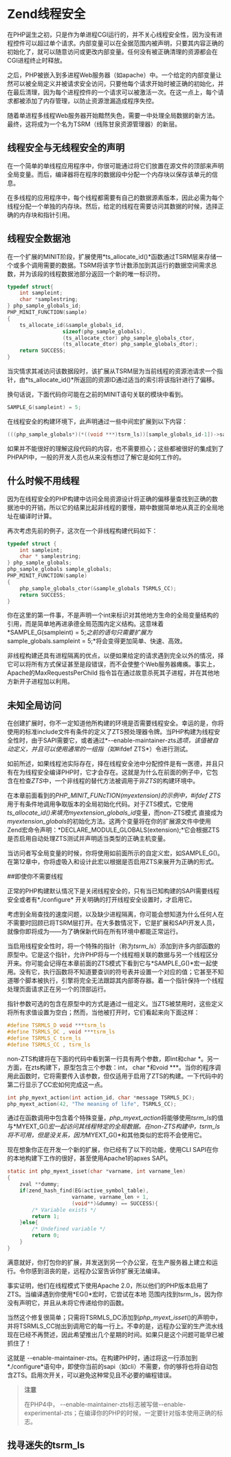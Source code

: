 # Zend线程安全

在PHP诞生之初，只是作为单进程CGI运行的，并不关心线程安全性，因为没有进程控件可以超过单个请求。内部变量可以在全据范围内被声明，只要其内容正确的初始化了，就可以随意访问或更改内部变量。任何没有被正确清理的资源都会在CGI进程终止时释放。

之后，PHP被嵌入到多进程Web服务器（如apache）中。一个给定的内部变量让然可以被全局定义并被请求安全访问，只要他每个请求开始时被正确的初始化，并在最后清理，因为每个进程控件的一个请求可以被激活一次。在这一点上，每个请求都被添加了内存管理，以防止资源泄漏造成程序失控。

随着单进程多线程Web服务器开始黯然失色，需要一中处理全局数据的新方法。最终，这将成为一个名为TSRM（线陈甘泉资源管理器）的新层。

## 线程安全与无线程安全的声明

在一个简单的单线程应用程序中，你很可能通过将它们放置在源文件的顶部来声明全局变量。而后，编译器将在程序的数据段中分配一个内存块以保存该单元的信息。

在多线程的应用程序中，每个线程都需要有自己的数据源素版本，因此必需为每个线程分配一个单独的内存块。然后，给定的线程在需要访问其数据的时候，选择正确的内存块和指针引用。

## 线程安全数据池

在一个扩展的MINIT阶段，扩展使用*ts_allocate_id()*函数通过TSRM层来存储一个或多个调用需要的数据。TSRM将该字节计数添加到其运行的数据空间需求总数，并为该段的线程数据池部分返回一个新的唯一标识符。

```c
typedef struct{
    int sampleint;
  	char *samplestring;
} php_sample_globals_id;
PHP_MINIT_FUNCTION(sample)
{
    ts_allocate_id(&sample_globals_id,
                  sizeof(php_sample_globals),
                  (ts_allocate_ctor) php_sample_globals_ctor,
                  (ts_allocate_dtor) php_sample_globals_dtor);
  	return SUCCESS;
}
```

当灾情求其减访问该数据段时，该扩展从TSRM层为当前线程的资源池请求一个指针，由*ts_allocate_id()*所返回的资源ID通过适当的索引将该指针进行了偏移。

换句话说，下面代码你可能在之前的MINIT语句关联的模块中看到。

```c
SAMPLE_G(sampleint) = 5;
```

在线程安全的构建环境下，此声明通过一些中间宏扩展到以下内容：

```c
(((php_sample_globals*)(*((void ***)tsrm_ls))[sample_globals_id-1])->sampleint = 5;
```

如果并不能很好的理解这段代码的内容，也不需要担心；这些都被很好的集成到了PHPAPI中，一般的开发人员也从来没有想过了解它是如何工作的。

## 什么时候不用线程

因为在线程安全的PHP构建中访问全局资源设计将正确的偏移量查找到正确的数据池中的开销，所以它的结果比起非线程的要慢，期中数据简单地从真正的全局地址在编译时计算。

再次考虑先前的例子，这次在一个非线程构建代码如下：

```c
typedef struct {
    int sampleint;
  	char * samplestring;
} php_sample_globals;
php_sample_globals sample_globals;
PHP_MINIT_FUNCTION(sample)
{
    php_sample_globals_ctor(&sample_globals TSRMLS_CC);
  	return SUCCESS;
}
```

你在这里的第一件事，不是声明一个int来标识对其他地方生命的全局变量结构的引用，而是简单地再进承德全局范围内定义结构。这意味着*SAMPLE_G(sampleint) = 5;*之前的语句只需要扩展为*sample_globals.sampleint = 5;*将会变得更加简单、快速、高效。

非线程构建还具有进程隔离的优点，以便如果给定的请求遇到完全以外的情况，择它可以将所有方式保证甚至是段错误，而不会使整个Web服务器瘫痪。事实上，Apache的MaxRequestsPerChild 指令旨在通过故意杀死其子进程，并在其他地方新开子进程加以利用。

## 未知全局访问

在创建扩展时，你不一定知道他所构建的环境是否需要线程安全。幸运的是，你将使用的标准include文件有条件的定义了ZTS预处理器令牌。当PHP构建为线程安全性时，由于SAPI需要它，或者通过*--enable-maintainer-zts*选项，该值被自动定义，并且可以使用通常的一组指（如*#ifdef ZTS*）令进行测试。

如前所述，如果线程池实际存在，择在线程安全池中分配控件是有一医德，并且只有在为线程安全编译PHP时，它才会存在。这就是为什么在前面的例子中，它包含在检查*ZTS*中，一个非线程的替代方法被调用于非*ZTS*的构建环境中。

在本章前面看到的*PHP_MINIT_FUNcTION(myextension)*的示例中，*#ifdef ZTS*用于有条件地调用争取版本的全局初始化代码。对于ZTS模式，它使用*ts_allocate_id()*来填充*myextension_globals_id*变量，而non-ZTS模式 直接成为*myextension_globals*的初始化方法。这两个变量将在你的扩展源文件中使用Zend宏命令声明：*DECLARE_MODULE_GLOBALS(extension);*它会根据ZTS是否启用自动处理ZTS测试并声明适当类型的正确主机变量。

当访问者写全局变量的时候，你将使用如前面所示的自定义宏，如SAMPLE_G()。在第12章中，你将虚吸入和设计此宏以根据是否启用ZTS来展开为正确的形式。

##即使你不需要线程

正常的PHP构建默认情况下是关闭线程安全的，只有当已知构建的SAPI需要线程安全或者有*./configure* 开关明确的打开线程安全设置时，才启用它。

考虑到全局查找的速度问题，以及缺少进程隔离，你可能会想知道为什么任何人在不需要时回顾已将TSRM层打开。在大多数情况下，它是扩展和SAPI开发人员，就像你即将成为——为了确保新代码在所有环境中都能正常运行。

当启用线程安全性时，将一个特殊的指针（称为*tsrm_ls*）添加到许多内部函数的原型中。它是这个指针，允许PHP将与一个线程相关联的数据与另一个线程区分开来。你可能会记得在本章前面的ZTS模式下看到它与*SAMPLE_G()*宏一起使用。没有它，执行函数将不知道要查训的符号表并设置一个对应的值；它甚至不知道哪个脚本被执行，引擎将完全无法跟踪其内部寄存器。着一个指针保持一个线程处理页面请求正在另一个的顶部运行。

指针参数可选的包含在原型中的方式是通过一组定义。当ZTS被禁用时，这些定义将所有求值设置为空白；然而，当他被打开时，它们看起来向下面这样：

```c
#define TSRMLS_D void ***tsrm_ls
#define TSRMLS_DC , void ***tsrm_ls
#define TSRMLS_C tsrm_ls
#define TSRMLS_CC , tsrm_ls
```

non-ZTS构建将在下面的代码中看到第一行具有两个参数，即int和char *。另一方面，在zts构建下，原型包含三个参数：int， char *和void ***。当你的程序调用此函数时，它将需要传入该参数，但仅适用于启用了ZTS的构建。一下代码中的第二行显示了CC宏如何完成这一点。

```c
int php_myext_action(int action_id, char *message TSRMLS_DC);
php_myext_action(42, "The meaning of life", TSRMLS_CC);
```

通过在函数调用中包含着个特殊变量，*php_myext_action*将能够使用*tsrm_ls*的值与*MYEXT_G()*宏一起访问其线程特定的全局数据。在non-ZTS构建中，*tsrm_ls*将不可用，但是没关系，因为*MYEXT_G()*和其他类似的宏将不会使用它。

现在想象你正在开发一个新的扩展，你已经有了以下的功能，使用CLI SAPI在你的本地构建下工作的很好，甚至使用Apache1的apxes SAPI。

```c
static int php_myext_isset(char *varname, int varname_len)
{
    zval **dummy;
  	if(zend_hash_find(EG(active_symbol_table),
                     varname, varname_len + 1,
                     (void**)&dummy) == SUCCESS){
        /* Variable exists */
      	return 1;
    }else{
        /* Undefined variable */
      	return 0;
    }
}
```

满意就好，你打包你的扩展，并发送到另一个办公室，在生产服务器上建立和运行。令你感到沮丧的是，远程办公室告诉你扩展无法编译。

事实证明，他们在线程模式下使用Apache 2.0，所以他们的PHP版本启用了ZTS。当编译遇到你使用*EG()*宏时，它尝试在本地 范围内找到tsrm_ls，因为你没有声明它，并且从未将它传递给你的函数。

当然这个修复很简单；只需将TSRMLS_DC添加到*php_myext_isset*()的声明中，并将TSRMLS_CC抛出到调用它的每一行上。不幸的是，远程办公室的生产流水线现在已经不再赘述，因此希望推出几个星期的时间。如果只是这个问题可能早已被抓住了！

这就是 --enable-maintainer-zts。在构建PHP时，通过将这一行添加到*./configure*语句中，即使你当前的sapi（如cli）不需要，你的够将也将自动包含ZTS。启用次开关，可以避免这种常见且不必要的编程错误。

> **注意**
>
> 在PHP4中， --enable-maintainer-zts标志被写做--enable-experimental-zts；在编译你的PHP的时候，一定要针对版本使用正确的标志。

## 找寻迷失的tsrm_ls

